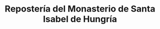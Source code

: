 ---
title: "Repostería del Monasterio de Santa Isabel de Hungría"
url: /valladolid/reposteria-del-monasterio-de-santa-isabel-de-hungria/
shop: pastelería
---